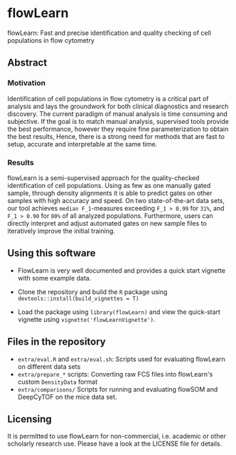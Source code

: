 # flowLearn
flowLearn: Fast and precise identification and quality checking of cell populations in flow cytometry

## Abstract

### Motivation

Identification of cell populations in flow cytometry is a critical part of
analysis and lays the groundwork for both clinical diagnostics and research discovery. The current
paradigm of manual analysis is time consuming and subjective. If the goal is to match manual
analysis, supervised tools provide the best performance, however they require fine parameterization
to obtain the best results, Hence, there is a strong need for methods that are fast to setup,
accurate and interpretable at the same time.

### Results

flowLearn is a semi-supervised
approach for the quality-checked identification of cell populations. Using as few as one manually
gated sample, through density alignments it is able to predict gates on other samples with high
accuracy and speed. On two state-of-the-art data sets, our tool achieves `median F_1`-measures
exceeding `F_1 > 0.99` for `31%`, and `F_1 > 0.90` for `80%` of all analyzed populations.
Furthermore, users can directly interpret and adjust automated gates on new sample files to
iteratively improve the initial training.

## Using this software

- FlowLearn is very well documented and provides a quick start vignette with some example data.

- Clone the repository and build the `R` package using `devtools::install(build_vignettes = T)`

- Load the package using `library(flowLearn)` and view the quick-start vignette using `vignette('flowLearnVignette')`.

## Files in the repository

- `extra/eval.R` and `extra/eval.sh`: Scripts used for evaluating flowLearn on different data sets
- `extra/prepare_*` scripts: Converting raw FCS files into flowLearn's custom `DensityData` format 
- `extra/comparisons/` Scripts for running and evaluating flowSOM and DeepCyTOF on the mice data set.

## Licensing

It is permitted to use flowLearn for non-commercial, i.e. academic or other scholarly research use. Please have a look at the LICENSE file for details.